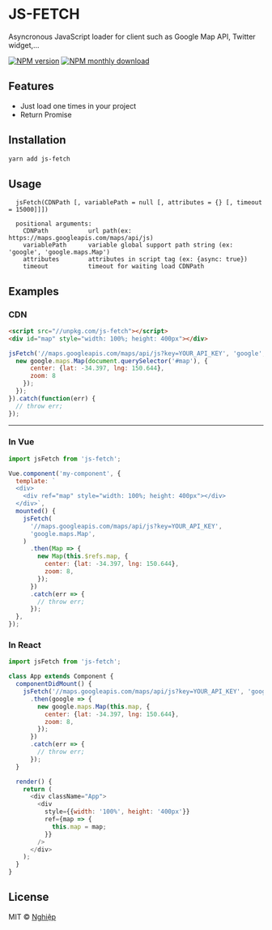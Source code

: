# JS-FETCH

Asyncronous JavaScript loader for client such as Google Map API, Twitter widget,...

[![NPM version](https://img.shields.io/npm/v/js-fetch.svg)](https://www.npmjs.com/package/js-fetch)
[![NPM monthly download](https://img.shields.io/npm/dm/js-fetch.svg)](https://www.npmjs.com/package/js-fetch)

## Features

- Just load one times in your project
- Return Promise

## Installation

```sh
yarn add js-fetch
```

## Usage

```
  jsFetch(CDNPath [, variablePath = null [, attributes = {} [, timeout = 15000]]])

  positional arguments:
    CDNPath           url path(ex: https://maps.googleapis.com/maps/api/js)
    variablePath      variable global support path string (ex: 'google', 'google.maps.Map')
    attributes        attributes in script tag (ex: {async: true})
    timeout           timeout for waiting load CDNPath
```

## Examples

### CDN

```html
<script src="//unpkg.com/js-fetch"></script>
<div id="map" style="width: 100%; height: 400px"></div>
```

```js
jsFetch('//maps.googleapis.com/maps/api/js?key=YOUR_API_KEY', 'google', { async: true, id: 'abc' }, 5000).then(function(google) {
  new google.maps.Map(document.querySelector('#map'), {
      center: {lat: -34.397, lng: 150.644},
      zoom: 8
    });
  });
}).catch(function(err) {
  // throw err;
});
```

---

### In Vue

```js
import jsFetch from 'js-fetch';

Vue.component('my-component', {
  template: `
  <div>
    <div ref="map" style="width: 100%; height: 400px"></div>
  </div>`,
  mounted() {
    jsFetch(
      '//maps.googleapis.com/maps/api/js?key=YOUR_API_KEY',
      'google.maps.Map',
    )
      .then(Map => {
        new Map(this.$refs.map, {
          center: {lat: -34.397, lng: 150.644},
          zoom: 8,
        });
      })
      .catch(err => {
        // throw err;
      });
  },
});
```

### In React

```js
import jsFetch from 'js-fetch';

class App extends Component {
  componentDidMount() {
    jsFetch('//maps.googleapis.com/maps/api/js?key=YOUR_API_KEY', 'google')
      .then(google => {
        new google.maps.Map(this.map, {
          center: {lat: -34.397, lng: 150.644},
          zoom: 8,
        });
      })
      .catch(err => {
        // throw err;
      });
  }

  render() {
    return (
      <div className="App">
        <div
          style={{width: '100%', height: '400px'}}
          ref={map => {
            this.map = map;
          }}
        />
      </div>
    );
  }
}
```

## License

MIT © [Nghiệp](https://nghiepit.pro)
